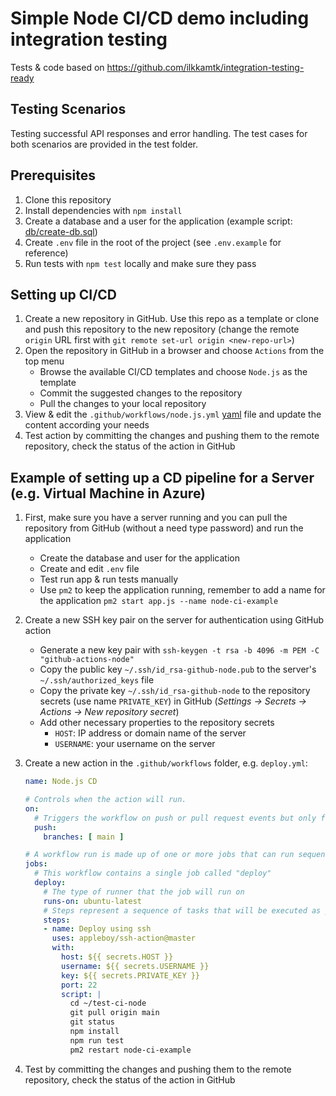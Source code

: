 # Simple Node CI/CD demo including integration testing

Tests & code based on <https://github.com/ilkkamtk/integration-testing-ready>

## Testing Scenarios

Testing successful API responses and error handling. The test cases for both scenarios are provided in the test folder.

## Prerequisites

1. Clone this repository
1. Install dependencies with `npm install`
1. Create a database and a user for the application (example script: [db/create-db.sql](./db/create-db.sql))
1. Create `.env` file in the root of the project (see `.env.example` for reference)
1. Run tests with `npm test` locally and make sure they pass

## Setting up CI/CD

1. Create a new repository in GitHub. Use this repo as a template or clone and push this repository to the new repository (change the remote `origin` URL first with `git remote set-url origin <new-repo-url>`)
2. Open the repository in GitHub in a browser and choose `Actions` from the top menu
   - Browse the available CI/CD templates and choose `Node.js` as the template
   - Commit the suggested changes to the repository
   - Pull the changes to your local repository
3. View & edit the `.github/workflows/node.js.yml` [yaml](https://yaml.org/) file and update the content according your needs
4. Test action by committing the changes and pushing them to the remote repository, check the status of the action in GitHub

## Example of setting up a CD pipeline for a Server (e.g. Virtual Machine in Azure)

1. First, make sure you have a server running and you can pull the repository from GitHub (without a need type password) and run the application
    - Create the database and user for the application
    - Create and edit `.env` file
    - Test run app & run tests manually
    - Use `pm2` to keep the application running, remember to add a name for the application `pm2 start app.js --name node-ci-example`
1. Create a new SSH key pair on the server for authentication using GitHub action
    - Generate a new key pair with `ssh-keygen -t rsa -b 4096 -m PEM -C "github-actions-node"`
    - Copy the public key `~/.ssh/id_rsa-github-node.pub` to the server's `~/.ssh/authorized_keys` file
    - Copy the private key `~/.ssh/id_rsa-github-node` to the repository secrets (use name `PRIVATE_KEY`) in GitHub (_Settings -> Secrets -> Actions -> New repository secret_)
    - Add other necessary properties to the repository secrets
      - `HOST`: IP address or domain name of the server
      - `USERNAME`: your username on the server
1. Create a new action in the `.github/workflows` folder, e.g. `deploy.yml`:

    ```yaml
    name: Node.js CD

    # Controls when the action will run. 
    on:
      # Triggers the workflow on push or pull request events but only for the main branch
      push:
        branches: [ main ]

    # A workflow run is made up of one or more jobs that can run sequentially or in parallel
    jobs:
      # This workflow contains a single job called "deploy"
      deploy:
        # The type of runner that the job will run on
        runs-on: ubuntu-latest
        # Steps represent a sequence of tasks that will be executed as part of the job
        steps:
        - name: Deploy using ssh
          uses: appleboy/ssh-action@master
          with:
            host: ${{ secrets.HOST }}
            username: ${{ secrets.USERNAME }}
            key: ${{ secrets.PRIVATE_KEY }}
            port: 22
            script: |
              cd ~/test-ci-node
              git pull origin main
              git status
              npm install
              npm run test
              pm2 restart node-ci-example
    ```

1. Test by committing the changes and pushing them to the remote repository, check the status of the action in GitHub
